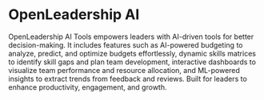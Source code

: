 # OpenLeadership AI

OpenLeadership AI Tools empowers leaders with AI-driven tools for better decision-making. It includes features such as AI-powered budgeting to analyze, predict, and optimize budgets effortlessly, dynamic skills matrices to identify skill gaps and plan team development, interactive dashboards to visualize team performance and resource allocation, and ML-powered insights to extract trends from feedback and reviews. Built for leaders to enhance productivity, engagement, and growth.
